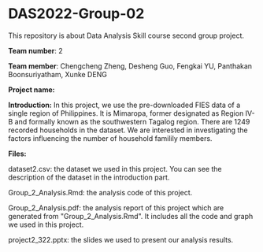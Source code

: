 # DAS2022-Group-02
This repository is about Data Analysis Skill course second group project.

**Team number**:  2

**Team member**: Chengcheng Zheng, Desheng Guo, Fengkai YU, Panthakan Boonsuriyatham, Xunke DENG

**Project name:**

**Introduction:** In this project, we use the pre-downloaded FIES data of a single region of Philippines. It is Mimaropa, former designated as Region IV-B and formally known as the southwestern Tagalog region. There are 1249 recorded households in the dataset. We are interested in investigating the factors influencing the number of household familily members. 

**Files:**

dataset2.csv: the dataset we used in this project. You can see the description of the dataset in the introduction part.

Group_2_Analysis.Rmd: the analysis code of this project.

Group_2_Analysis.pdf: the analysis report of this project which are generated from "Group_2_Analysis.Rmd". It includes all the code and graph we used in this project.

project2_322.pptx: the slides we used to present our analysis results. 
